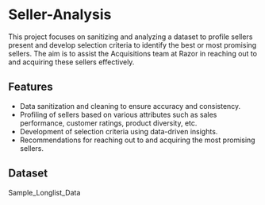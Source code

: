 # Seller-Analysis
This project focuses on sanitizing and analyzing a dataset to profile sellers present and develop selection criteria to identify the best or most promising sellers. The aim is to assist the Acquisitions team at Razor in reaching out to and acquiring these sellers effectively.
## Features
* Data sanitization and cleaning to ensure accuracy and consistency.
* Profiling of sellers based on various attributes such as sales performance, customer ratings, product diversity, etc.
* Development of selection criteria using data-driven insights.
* Recommendations for reaching out to and acquiring the most promising sellers.
## Dataset
Sample_Longlist_Data
